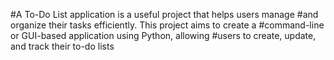 #A To-Do List application is a useful project that helps users manage
#and organize their tasks efficiently. This project aims to create a
#command-line or GUI-based application using Python, allowing
#users to create, update, and track their to-do lists
